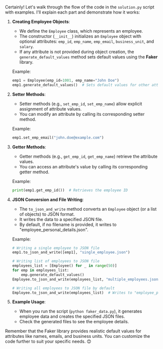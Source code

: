 Certainly! Let's walk through the flow of the code in the `solution.py` script with examples. I'll explain each part and demonstrate how it works:

1. **Creating Employee Objects**:

   - We define the `Employee` class, which represents an employee.
   - The constructor (`__init__`) initializes an `Employee` object with optional attributes: `emp_id`, `emp_name`, `emp_email`, `business_unit`, and `salary`.
   - If any attribute is not provided during object creation, the `generate_default_values` method sets default values using the **Faker** library.

   Example:

   ```python
   emp1 = Employee(emp_id=1001, emp_name="John Doe")
   emp1.generate_default_values()  # Sets default values for other attributes
   ```
2. **Setter Methods**:

   - Setter methods (e.g., `set_emp_id`, `set_emp_name`) allow explicit assignment of attribute values.
   - You can modify an attribute by calling its corresponding setter method.

   Example:

   ```python
   emp1.set_emp_email("john.doe@example.com")
   ```
3. **Getter Methods**:

   - Getter methods (e.g., `get_emp_id`, `get_emp_name`) retrieve the attribute values.
   - You can access an attribute's value by calling its corresponding getter method.

   Example:

   ```python
   print(emp1.get_emp_id())  # Retrieves the employee ID
   ```
4. **JSON Conversion and File Writing**:

   - The `to_json_and_write` method converts an `Employee` object (or a list of objects) to JSON format.
   - It writes the data to a specified JSON file.
   - By default, if no filename is provided, it writes to "employee_personal_details.json".

   Example:

   ```python
   # Writing a single employee to JSON file
   emp1.to_json_and_write([emp1], "single_employee.json")

   # Writing list of employees to JSON file
   employees_list = [Employee() for _ in range(50)]
   for emp in employees_list:
       emp.generate_default_values()
   Employee.to_json_and_write(employees_list, "multiple_employees.json")

   # Writing all employees to JSON file by default
   Employee.to_json_and_write(employees_list)  # Writes to "employee_personal_details.json"
   ```
5. **Example Usage**:

   - When you run the script (`python faker_data.py`), it generates employee data and creates the specified JSON files.
   - Check the generated files to see the employee details.

Remember that the Faker library provides realistic default values for attributes like names, emails, and business units. You can customize the code further to suit your specific needs. 😊

